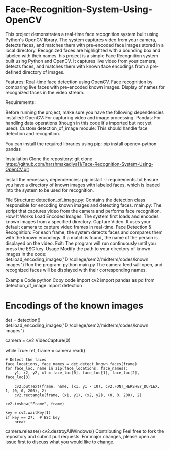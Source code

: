 # Face-Recognition-System-Using-OpenCV
This project demonstrates a real-time face recognition system built using Python's OpenCV library. The system captures video from your camera, detects faces, and matches them with pre-encoded face images stored in a local directory. Recognized faces are highlighted with a bounding box and labeled with their names.
his project is a simple Face Recognition system built using Python and OpenCV. It captures live video from your camera, detects faces, and matches them with known face encodings from a pre-defined directory of images.

Features:
Real-time face detection using OpenCV.
Face recognition by comparing live faces with pre-encoded known images.
Display of names for recognized faces in the video stream.

Requirements:

Before running the project, make sure you have the following dependencies installed:
OpenCV: For capturing video and image processing.
Pandas: For handling data operations (though in this code it's imported but not yet used).
Custom detection_of_image module: This should handle face detection and recognition.

You can install the required libraries using pip:
pip install opencv-python pandas

Installation
Clone the repository:
git clone https://github.com/harshmakadiya11/Face-Recognition-System-Using-OpenCV.git

Install the necessary dependencies:
pip install -r requirements.txt
Ensure you have a directory of known images with labeled faces, which is loaded into the system to be used for recognition.

File Structure:
detection_of_image.py: Contains the detection class responsible for encoding known images and detecting faces.
main.py: The script that captures video from the camera and performs face recognition.
How It Works
Load Encoded Images: The system first loads and encodes known images from a specified directory.
Capture Video: It uses your default camera to capture video frames in real-time.
Face Detection & Recognition: For each frame, the system detects faces and compares them with the known encodings. If a match is found, the name of the person is displayed on the video.
Exit: The program will run continuously until you press the ESC key.
Usage
Modify the path to your directory of known images in the code:
det.load_encoding_images("D:/college/sem2/midterm/codes/known images")
Run the program:
python main.py
The camera feed will open, and recognized faces will be displayed with their corresponding names.

Example Code
python
Copy code
import cv2
import pandas as pd
from detection_of_image import detection

# Encodings of the known images
det = detection()
det.load_encoding_images("D:/college/sem2/midterm/codes/known images")

camera = cv2.VideoCapture(0)

while True:
    ret, frame = camera.read()

    # Detect the faces
    face_locations, face_names = det.detect_known_faces(frame)
    for face_loc, name in zip(face_locations, face_names):
        y1, x2, y2, x1 = face_loc[0], face_loc[1], face_loc[2], face_loc[3]

        cv2.putText(frame, name, (x1, y1 - 10), cv2.FONT_HERSHEY_DUPLEX, 1, (0, 0, 200), 2)
        cv2.rectangle(frame, (x1, y1), (x2, y2), (0, 0, 200), 2)

    cv2.imshow("Frame", frame)

    key = cv2.waitKey(1)
    if key == 27:  # ESC key
        break

camera.release()
cv2.destroyAllWindows()
Contributing
Feel free to fork the repository and submit pull requests. For major changes, please open an issue first to discuss what you would like to change.
